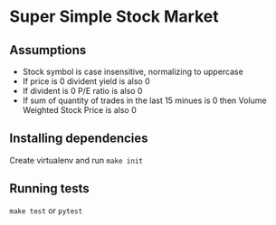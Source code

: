 # Super Simple Stock Market

## Assumptions

- Stock symbol is case insensitive, normalizing to uppercase
- If price is 0 divident yield is also 0
- If divident is 0 P/E ratio is also 0
- If sum of quantity of trades in the last 15 minues is 0 then Volume Weighted Stock Price is also 0


## Installing dependencies

Create virtualenv and run `make init`

## Running tests

`make test` or `pytest`
